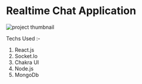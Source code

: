 # Realtime Chat Application

![project thumbnail](https://portfolio-next-js-iota.vercel.app/_next/image?url=%2Fassets%2Fchatapp.png&w=1920&q=75)

Techs Used :- 

1. React.js
2. Socket.Io
3. Chakra UI
4. Node.js
5. MongoDb
